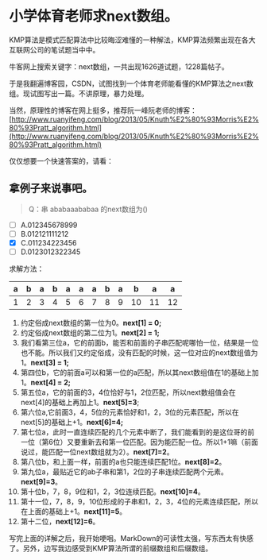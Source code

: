 # 小学体育老师求next数组。

KMP算法是模式匹配算法中比较晦涩难懂的一种解法，KMP算法频繁出现在各大互联网公司的笔试题当中中。

牛客网上搜索关键字：next数组，一共出现1626道试题，1228篇帖子。

于是我翻遍博客园，CSDN，试图找到一个体育老师能看懂的KMP算法之next数组。现试图写出一篇。不讲原理，暴力处理。

当然，原理性的博客在网上挺多，推荐阮一峰阮老师的博客：[http://www.ruanyifeng.com/blog/2013/05/Knuth%E2%80%93Morris%E2%80%93Pratt_algorithm.html](http://www.ruanyifeng.com/blog/2013/05/Knuth%E2%80%93Morris%E2%80%93Pratt_algorithm.html)

仅仅想要一个快速答案的，请看：

拿例子来说事吧。
---

> Q：串 ababaaababaa 的next数组为()

- [ ] A.012345678999   
- [ ] B.012121111212  
- [x] C.011234223456   
- [ ] D.0123012322345

求解方法：

a|b|a|b|a|a|a|b|a|b|a|a
-|-|-|-|-|-|-|-|-|-|-|-
1|2|3|4|5|6|7|8|9|10|11|12

1. 约定俗成next数组的第一位为0。**next[1] = 0;**
2. 约定俗成next数组的第二位为1。**next[2] = 1;**
3. 我们看第三位a，它的前面b，能否和前面的子串匹配呢哪怕一位，结果是一位也不能。所以我们又约定俗成，没有匹配的时候，这一位对应的next数组值为1。**next[3] = 1;**
4. 第四位b，它的前面a可以和第一位的a匹配，所以其next数组值在1的基础上加1。**next[4] = 2;**
5. 第五位a，它的前面的3，4位恰好与1，2位匹配，所以next数组值会在next[4]的基础上再加上1。**next[5]=3**;
6. 第六位a,它前面3，4，5位的元素恰好和1，2，3位的元素匹配，所以在next[5]的基础上+1。**next[6]=4;**
7. 第七位a，此时一直连续匹配的几个元素中断了，我们能看到的是这位哥的前一位（第6位）又要重新去和第一位匹配。因为能匹配一位。所以1+1嘛（前面说过，能匹配一位next数组就为2）。**next[7]=2**。
8. 第八位b，和上面一样，前面的a也只能连续匹配1位。**next[8]=2**。
9. 第九位a，最贴近它的ab子串和第1，2位的子串连续匹配两个元素。**next[9]=3**。
10. 第十位b，7，8，9位和1，2，3位连续匹配。**next[10]=4**。
11. 第十一位，7，8，9，10位形成的子串和1，2，3，4位的元素连续匹配，所以在上面的基础上+1。**next[11]=5**。
12. 第十二位，**next[12]=6**。

写完上面的详解之后，我开始哽咽。MarkDown的可读性太强，写东西太有快感了。另外，边写我边感受到KMP算法所谓的前缀数组和后缀数组。
